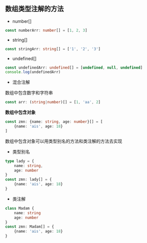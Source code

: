 ## 数组类型注解的方法

+ number[]

```ts
const numberArr: number[] = [1, 2, 3]
```



+ string[]

```ts
const stringArr: string[] = ['1', '2', '3']
```



+ undefined[]

```ts
const undefinedArr: undefined[] = [undefined, null, undefined]
console.log(undefinedArr)
```



+ 混合注解

数组中包含数字和字符串

```ts
const arr: (string|number)[] = [1, 'aa', 2]
```

**数组中包含对象**

```ts
const zmn: {name: string, age: number}[] = [
    {name: 'ais', age: 18} 
]
```

数组中包含对象可以用类型别名的方法和类注解的方法去实现

+ 类型别名

```ts
type lady = {
    name: string,
    age: number
}
const zmn: lady[] = {
    {name: 'ais', age: 18} 
}
```

+ 类注解

```ts
class Madam {
    name: string
    age: number
}
const zmn: Madam[] = {
    {name: 'ais', age: 18} 
}
```

